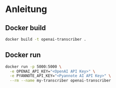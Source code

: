 # Anleitung
## Docker build
```bash
docker build -t openai-transcriber .
```

## Docker run
```bash
docker run -p 5000:5000 \
  -e OPENAI_API_KEY="<OpenAI API Key>" \
  -e PYANNOTE_API_KEY="<Pyannote AI API Key>" \
  --rm --name my-transcriber openai-transcriber
```
